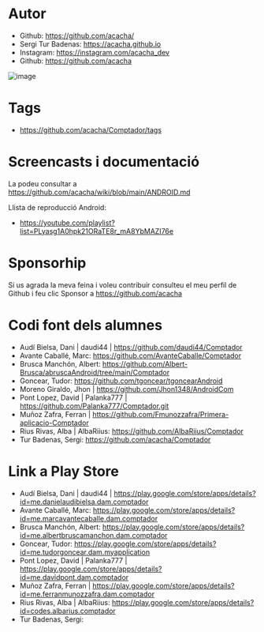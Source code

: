 # Autor

- Github: https://github.com/acacha/
- Sergi Tur Badenas: https://acacha.github.io
- Instagram: https://instagram.com/acacha_dev
- Github: https://github.com/acacha

![image](https://user-images.githubusercontent.com/4015406/140644527-e186bf90-e556-4970-98ed-3f00c5f1af11.png)

# Tags

- https://github.com/acacha/Comptador/tags

# Screencasts i documentació

La podeu consultar a https://github.com/acacha/wiki/blob/main/ANDROID.md

Llista de reproducció Android:
- https://youtube.com/playlist?list=PLyasg1A0hpk21ORaTE8r_mA8YbMAZI76e

# Sponsorhip

Si us agrada la meva feina i voleu contribuir consulteu el meu perfil de Github i feu clic Sponsor a https://github.com/acacha

# Codi font dels alumnes

- Audí Bielsa, Dani | daudi44 | https://github.com/daudi44/Comptador
- Avante Caballé, Marc: https://github.com/AvanteCaballe/Comptador
- Brusca Manchón, Albert: https://github.com/Albert-Brusca/abruscaAndroid/tree/main/Comptador
- Goncear, Tudor: https://github.com/tgoncear/tgoncearAndroid
- Moreno Giraldo, Jhon | https://github.com/Jhon1348/AndroidCom
- Pont Lopez, David | Palanka777 | https://github.com/Palanka777/Comptador.git
- Muñoz Zafra, Ferran | https://github.com/Fmunozzafra/Primera-aplicacio-Comptador
- Rius Rivas, Alba | AlbaRiius: https://github.com/AlbaRiius/Comptador
- Tur Badenas, Sergi: https://github.com/acacha/Comptador


# Link a Play Store

- Audí Bielsa, Dani | daudi44 | https://play.google.com/store/apps/details?id=me.danielaudibielsa.dam.comptador
- Avante Caballé, Marc: https://play.google.com/store/apps/details?id=me.marcavantecaballe.dam.comptador
- Brusca Manchón, Albert: https://play.google.com/store/apps/details?id=me.albertbruscamanchon.dam.comptador
- Goncear, Tudor: https://play.google.com/store/apps/details?id=me.tudorgoncear.dam.myapplication
- Pont Lopez, David | Palanka777 | https://play.google.com/store/apps/details?id=me.davidpont.dam.comptador
- Muñoz Zafra, Ferran | https://play.google.com/store/apps/details?id=me.ferranmunozzafra.dam.comptador
- Rius Rivas, Alba | AlbaRiius: https://play.google.com/store/apps/details?id=codes.albarius.comptador
- Tur Badenas, Sergi:
